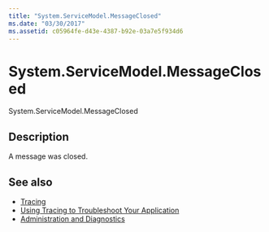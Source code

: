 ```yaml
---
title: "System.ServiceModel.MessageClosed"
ms.date: "03/30/2017"
ms.assetid: c05964fe-d43e-4387-b92e-03a7e5f934d6
---
```

# System.ServiceModel.MessageClosed
System.ServiceModel.MessageClosed  
  
## Description  
 A message was closed.  
  
## See also
- [Tracing](../../../../../docs/framework/wcf/diagnostics/tracing/index.md)
- [Using Tracing to Troubleshoot Your Application](../../../../../docs/framework/wcf/diagnostics/tracing/using-tracing-to-troubleshoot-your-application.md)
- [Administration and Diagnostics](../../../../../docs/framework/wcf/diagnostics/index.md)

